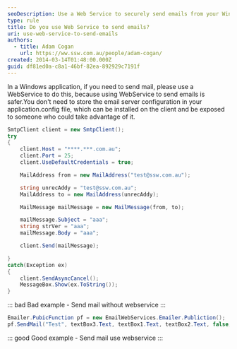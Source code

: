 ```yaml
---
seoDescription: Use a Web Service to securely send emails from your Windows application without storing email server configurations.
type: rule
title: Do you use Web Service to send emails?
uri: use-web-service-to-send-emails
authors:
  - title: Adam Cogan
    url: https://ww.ssw.com.au/people/adam-cogan/
created: 2014-03-14T01:48:00.000Z
guid: df81ed0a-c8a1-46bf-82ea-892929c7191f
---
```


In a Windows application, if you need to send mail, please use a WebService to do this, because using WebService to send emails is safer.You don't need to store the email server configuration in your application.config file, which can be installed on the client and be exposed to someone who could take advantage of it.

<!--endintro-->

```cs
SmtpClient client = new SmtpClient();
try
{
    client.Host = "****.***.com.au";
    client.Port = 25;
    client.UseDefaultCredentials = true;

    MailAddress from = new MailAddress("test@ssw.com.au");

    string unrecAddy = "test@ssw.com.au";
    MailAddress to = new MailAddress(unrecAddy);

    MailMessage mailMessage = new MailMessage(from, to);

    mailMessage.Subject = "aaa";
    string strVer = "aaa";
    mailMessage.Body = "aaa";

    client.Send(mailMessage);

}
catch(Exception ex)
{
    client.SendAsyncCancel();
    MessageBox.Show(ex.ToString());
}
```

::: bad
Bad example - Send mail without webservice
:::

```cs
Emailer.PubicFunction pf = new EmailWebServices.Emailer.Publiction();
pf.SendMail("Test", textBox3.Text, textBox1.Text, textBox2.Text, false, "", null);
```

::: good
Good example - Send mail use webservice
:::
